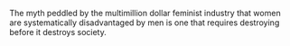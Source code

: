 The myth peddled by the multimillion dollar feminist industry that women are systematically disadvantaged by men is one that requires destroying before it destroys society.